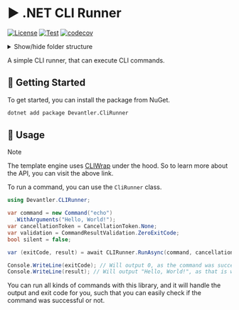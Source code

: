 # ▶️ .NET CLI Runner

[![License](https://img.shields.io/badge/License-Apache_2.0-blue.svg)](https://opensource.org/licenses/Apache-2.0)
[![Test](https://github.com/devantler/dotnet-cli-runner/actions/workflows/test.yaml/badge.svg)](https://github.com/devantler/dotnet-cli-runner/actions/workflows/test.yaml)
[![codecov](https://codecov.io/gh/devantler/dotnet-cli-runner/graph/badge.svg?token=RhQPb4fE7z)](https://codecov.io/gh/devantler/dotnet-cli-runner)

<details>
  <summary>Show/hide folder structure</summary>

<!-- readme-tree start -->
```
.
├── .github
│   └── workflows
├── src
│   └── Devantler.TemplateEngine
└── tests
    └── Devantler.TemplateEngine.Tests.Unit
        ├── GeneratorTests
        └── assets
            └── templates

9 directories
```
<!-- readme-tree end -->

</details>

A simple CLI runner, that can execute CLI commands.

## 🚀 Getting Started

To get started, you can install the package from NuGet.

```bash
dotnet add package Devantler.CliRunner
```

## 📝 Usage

> [!NOTE]
> The template engine uses [CLIWrap](https://github.com/Tyrrrz/CliWrap) under the hood. So to learn more about the API, you can visit the above link.

To run a command, you can use the `CliRunner` class.

```csharp
using Devantler.CLIRunner;

var command = new Command("echo")
  .WithArguments("Hello, World!");
var cancellationToken = CancellationToken.None;
var validation = CommandResultValidation.ZeroExitCode;
bool silent = false;

var (exitCode, result) = await CLIRunner.RunAsync(command, cancellationToken, validation, silent);

Console.WriteLine(exitCode); // Will output 0, as the command was successful
Console.WriteLine(result); // Will output "Hello, World!", as that is what is printed to stdout
```

You can run all kinds of commands with this library, and it will handle the output and exit code for you, such that you can easily check if the command was successful or not.
